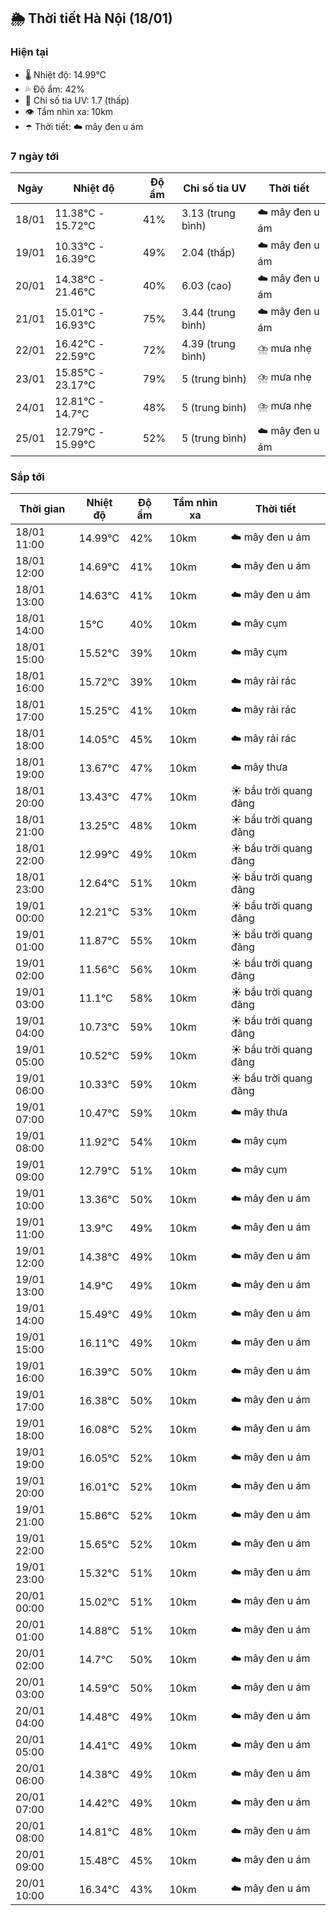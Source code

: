 ## 🌦️ Thời tiết Hà Nội (18/01)

### Hiện tại

- 🌡️ Nhiệt độ: 14.99℃
- 💦 Độ ẩm: 42%
- 🌟 Chỉ số tia UV: 1.7 (thấp)
- 👁️ Tầm nhìn xa: 10km
- ☂️ Thời tiết: ☁️ mây đen u ám

### 7 ngày tới

| Ngày | Nhiệt độ | Độ ẩm | Chỉ số tia UV | Thời tiết |
| --- | --- | --- | --- | --- |
| 18/01 | 11.38℃ - 15.72℃ | 41% | 3.13 (trung bình) | ☁️ mây đen u ám |
| 19/01 | 10.33℃ - 16.39℃ | 49% | 2.04 (thấp) | ☁️ mây đen u ám |
| 20/01 | 14.38℃ - 21.46℃ | 40% | 6.03 (cao) | ☁️ mây đen u ám |
| 21/01 | 15.01℃ - 16.93℃ | 75% | 3.44 (trung bình) | ☁️ mây đen u ám |
| 22/01 | 16.42℃ - 22.59℃ | 72% | 4.39 (trung bình) | ⛈️ mưa nhẹ |
| 23/01 | 15.85℃ - 23.17℃ | 79% | 5 (trung bình) | ⛈️ mưa nhẹ |
| 24/01 | 12.81℃ - 14.7℃ | 48% | 5 (trung bình) | ⛈️ mưa nhẹ |
| 25/01 | 12.79℃ - 15.99℃ | 52% | 5 (trung bình) | ☁️ mây đen u ám |

### Sắp tới

| Thời gian | Nhiệt độ | Độ ẩm | Tầm nhìn xa | Thời tiết |
| --- | --- | --- | --- | --- |
| 18/01 11:00 | 14.99℃ | 42% | 10km | ☁️ mây đen u ám |
| 18/01 12:00 | 14.69℃ | 41% | 10km | ☁️ mây đen u ám |
| 18/01 13:00 | 14.63℃ | 41% | 10km | ☁️ mây đen u ám |
| 18/01 14:00 | 15℃ | 40% | 10km | ☁️ mây cụm |
| 18/01 15:00 | 15.52℃ | 39% | 10km | ☁️ mây cụm |
| 18/01 16:00 | 15.72℃ | 39% | 10km | ☁️ mây rải rác |
| 18/01 17:00 | 15.25℃ | 41% | 10km | ☁️ mây rải rác |
| 18/01 18:00 | 14.05℃ | 45% | 10km | ☁️ mây rải rác |
| 18/01 19:00 | 13.67℃ | 47% | 10km | ☁️ mây thưa |
| 18/01 20:00 | 13.43℃ | 47% | 10km | ☀️ bầu trời quang đãng |
| 18/01 21:00 | 13.25℃ | 48% | 10km | ☀️ bầu trời quang đãng |
| 18/01 22:00 | 12.99℃ | 49% | 10km | ☀️ bầu trời quang đãng |
| 18/01 23:00 | 12.64℃ | 51% | 10km | ☀️ bầu trời quang đãng |
| 19/01 00:00 | 12.21℃ | 53% | 10km | ☀️ bầu trời quang đãng |
| 19/01 01:00 | 11.87℃ | 55% | 10km | ☀️ bầu trời quang đãng |
| 19/01 02:00 | 11.56℃ | 56% | 10km | ☀️ bầu trời quang đãng |
| 19/01 03:00 | 11.1℃ | 58% | 10km | ☀️ bầu trời quang đãng |
| 19/01 04:00 | 10.73℃ | 59% | 10km | ☀️ bầu trời quang đãng |
| 19/01 05:00 | 10.52℃ | 59% | 10km | ☀️ bầu trời quang đãng |
| 19/01 06:00 | 10.33℃ | 59% | 10km | ☀️ bầu trời quang đãng |
| 19/01 07:00 | 10.47℃ | 59% | 10km | ☁️ mây thưa |
| 19/01 08:00 | 11.92℃ | 54% | 10km | ☁️ mây cụm |
| 19/01 09:00 | 12.79℃ | 51% | 10km | ☁️ mây cụm |
| 19/01 10:00 | 13.36℃ | 50% | 10km | ☁️ mây đen u ám |
| 19/01 11:00 | 13.9℃ | 49% | 10km | ☁️ mây đen u ám |
| 19/01 12:00 | 14.38℃ | 49% | 10km | ☁️ mây đen u ám |
| 19/01 13:00 | 14.9℃ | 49% | 10km | ☁️ mây đen u ám |
| 19/01 14:00 | 15.49℃ | 49% | 10km | ☁️ mây đen u ám |
| 19/01 15:00 | 16.11℃ | 49% | 10km | ☁️ mây đen u ám |
| 19/01 16:00 | 16.39℃ | 50% | 10km | ☁️ mây đen u ám |
| 19/01 17:00 | 16.38℃ | 50% | 10km | ☁️ mây đen u ám |
| 19/01 18:00 | 16.08℃ | 52% | 10km | ☁️ mây đen u ám |
| 19/01 19:00 | 16.05℃ | 52% | 10km | ☁️ mây đen u ám |
| 19/01 20:00 | 16.01℃ | 52% | 10km | ☁️ mây đen u ám |
| 19/01 21:00 | 15.86℃ | 52% | 10km | ☁️ mây đen u ám |
| 19/01 22:00 | 15.65℃ | 52% | 10km | ☁️ mây đen u ám |
| 19/01 23:00 | 15.32℃ | 51% | 10km | ☁️ mây đen u ám |
| 20/01 00:00 | 15.02℃ | 51% | 10km | ☁️ mây đen u ám |
| 20/01 01:00 | 14.88℃ | 51% | 10km | ☁️ mây đen u ám |
| 20/01 02:00 | 14.7℃ | 50% | 10km | ☁️ mây đen u ám |
| 20/01 03:00 | 14.59℃ | 50% | 10km | ☁️ mây đen u ám |
| 20/01 04:00 | 14.48℃ | 49% | 10km | ☁️ mây đen u ám |
| 20/01 05:00 | 14.41℃ | 49% | 10km | ☁️ mây đen u ám |
| 20/01 06:00 | 14.38℃ | 49% | 10km | ☁️ mây đen u ám |
| 20/01 07:00 | 14.42℃ | 49% | 10km | ☁️ mây đen u ám |
| 20/01 08:00 | 14.81℃ | 48% | 10km | ☁️ mây đen u ám |
| 20/01 09:00 | 15.48℃ | 45% | 10km | ☁️ mây đen u ám |
| 20/01 10:00 | 16.34℃ | 43% | 10km | ☁️ mây đen u ám |
